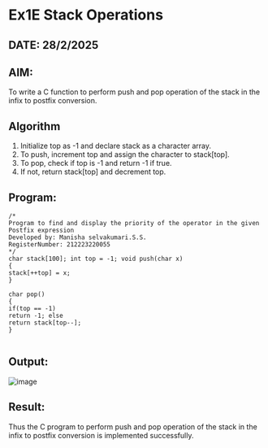 # Ex1E Stack Operations
## DATE: 28/2/2025
## AIM:
To write a C function to perform push and pop operation of the stack in the infix to postfix conversion.

## Algorithm
1.	Initialize top as -1 and declare stack as a character array.
2.	To push, increment top and assign the character to stack[top].
3.	To pop, check if top is -1 and return -1 if true.
4.	If not, return stack[top] and decrement top.
   

## Program:
```
/*
Program to find and display the priority of the operator in the given Postfix expression
Developed by: Manisha selvakumari.S.S.
RegisterNumber: 212223220055  
*/
char stack[100]; int top = -1; void push(char x)
{
stack[++top] = x;
}

char pop()
{
if(top == -1)
return -1; else
return stack[top--];
}


```

## Output:
![image](https://github.com/user-attachments/assets/297e8776-7131-4693-8c07-808a00daaad5)



## Result:
Thus the C program to perform push and pop operation of the stack in the infix to postfix conversion is implemented successfully.
